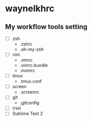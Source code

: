 # waynelkhrc
My workflow tools setting
---
- [ ] zsh
    - .zshrc
    - .oh-my-zsh
- [ ] vim
    - .vimrc
    - .vimrc.bundle
    - .nvimrc
- [ ] tmux
    - .tmux.conf
- [ ] screen
    - .screenrc
- [ ] git
    - .gitconfig
- [ ] irssi
- [ ] Sublime Text 2
